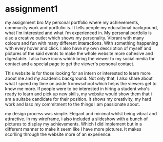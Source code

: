 # assignment1
my assignment bro
My personal portfolio where my achievements, community work and portfolio is. It tells people my educational background, what I'm interested and what I'm experienced in.
My personal portfolio is also a creative outlet which shows my personality. Vibrant with many colours and fun with many different interactions. With something happening with every hover and click. I also have my own description of myself and pictures of the said events to make the whole website more cohesive and digestable. I also have icons which bring the viewer to my social media for contact and a special page to get the viewer's personal contact.

This website is for those looking for an intern or interested to learn more about me and my academic background. Not only that, I also share about what I spend my time on aside fromwschool which helps the viewers get to know me more. If people were to be interested in hiring a student who's ready to learn and pick up new skills, my website would show them that i am a suitabe candidate for their position. It shows my creativity, my hard work and laso my commitment to the things I am passionate about.

my design process was simple. Elegant and minimal whilst being vibrat and attractive. In my wireframe, i also included a slideshow with a bunch of pictures to display my achievements. Which I did implement but in a different manner to make it seem like I have more pictures. It makes scorlling through the website more of an experience.
